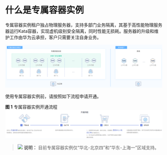 # 什么是专属容器实例<a name="cci_01_0096"></a>

专属容器实例租户独占物理服务器，支持多部门业务隔离，其基于高性能物理服务器运行Kata容器，实现虚机级别安全隔离，同时性能无损耗。服务器的升级和维护工作由华为云承担，客户只需要关注自身业务。

![](figures/专属容器实例.png)

使用专属容器实例前，请按照如下流程申请开通。

**图 1**  专属容器实例开通流程<a name="fig91601451617"></a>  
![](figures/专属容器实例开通流程.png "专属容器实例开通流程")

>![](public_sys-resources/icon-note.gif) **说明：** 
>目前专属容器实例仅“华北-北京四”和“华东-上海一”区域支持。

